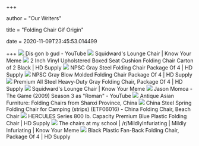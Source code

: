 +++
        
author = "Our Writers"
        
title = "Folding Chair Gif Origin"
        
date = 2020-11-09T23:45:53.014499
        
+++
[ ![](https://i.ytimg.com/vi/sNXhpAx4aWI/hqdefault.jpg)](https://i.ytimg.com/vi/sNXhpAx4aWI/hqdefault.jpg) Dis gon b gud - YouTube
[ ![](https://i.kym-cdn.com/entries/icons/original/000/028/820/cover5.jpg)](https://i.kym-cdn.com/entries/icons/original/000/028/820/cover5.jpg) Squidward's Lounge Chair | Know Your Meme
[ ![](https://images.hdsupplysolutions.com/image/upload/c_scale,d_no_image.gif,dpr_3.0,f_auto,fl_lossy,q_auto,w_400/751765_w_MainProductImage_Lg.jpg)](https://images.hdsupplysolutions.com/image/upload/c_scale,d_no_image.gif,dpr_3.0,f_auto,fl_lossy,q_auto,w_400/751765_w_MainProductImage_Lg.jpg) 2 Inch Vinyl Upholstered Boxed Seat Cushion Folding Chair Carton of 2 Black  | HD Supply
[ ![](https://images.hdsupplysolutions.com/image/upload/c_scale,d_no_image.gif,dpr_3.0,f_auto,fl_lossy,q_auto,w_400/761201_Lg.jpg)](https://images.hdsupplysolutions.com/image/upload/c_scale,d_no_image.gif,dpr_3.0,f_auto,fl_lossy,q_auto,w_400/761201_Lg.jpg) NPSC Gray Steel Folding Chair Package Of 4 | HD Supply
[ ![](https://images.hdsupplysolutions.com/image/upload/c_scale,d_no_image.gif,dpr_3.0,f_auto,fl_lossy,q_auto,w_400/761299_K_Lg.jpg)](https://images.hdsupplysolutions.com/image/upload/c_scale,d_no_image.gif,dpr_3.0,f_auto,fl_lossy,q_auto,w_400/761299_K_Lg.jpg) NPSC Gray Blow Molded Folding Chair Package Of 4 | HD Supply
[ ![](https://images.hdsupplysolutions.com/image/upload/c_scale,d_no_image.gif,dpr_3.0,f_auto,fl_lossy,q_auto,w_400/751650_Lg.jpg)](https://images.hdsupplysolutions.com/image/upload/c_scale,d_no_image.gif,dpr_3.0,f_auto,fl_lossy,q_auto,w_400/751650_Lg.jpg) Premium All Steel Heavy-Duty Gray Folding Chair, Package Of 4 | HD Supply
[ ![](https://i.kym-cdn.com/photos/images/newsfeed/001/467/909/157.jpg)](https://i.kym-cdn.com/photos/images/newsfeed/001/467/909/157.jpg) Squidward's Lounge Chair | Know Your Meme
[ ![](https://i.ytimg.com/vi/TqrLvHfQyro/hqdefault.jpg)](https://i.ytimg.com/vi/TqrLvHfQyro/hqdefault.jpg) Jason Momoa - The Game (2009) Season 3 as "Roman" - YouTube
[ ![](https://sep.yimg.com/ca/I/yhst-40539389554149_2260_609104936)](https://sep.yimg.com/ca/I/yhst-40539389554149_2260_609104936) Antique Asian Furniture: Folding Chairs from Shanxi Province, China
[ ![](https://image.made-in-china.com/2f0j00ejDThbkHAloK/Steel-Spring-Folding-Chair-for-Camping-strips-ETF06016-.jpg)](https://image.made-in-china.com/2f0j00ejDThbkHAloK/Steel-Spring-Folding-Chair-for-Camping-strips-ETF06016-.jpg) China Steel Spring Folding Chair for Camping (strips) (ETF06016) - China Folding  Chair, Beach Chair
[ ![](https://images.hdsupplysolutions.com/image/upload/d_no_image.gif,f_auto,fl_lossy,h_350,q_auto,w_350/128258_Side_WebOnly_Lg.jpg)](https://images.hdsupplysolutions.com/image/upload/d_no_image.gif,f_auto,fl_lossy,h_350,q_auto,w_350/128258_Side_WebOnly_Lg.jpg) HERCULES Series 800 lb. Capacity Premium Blue Plastic Folding Chair | HD  Supply
[ ![](https://i.kym-cdn.com/photos/images/original/001/726/917/70b.jpg)](https://i.kym-cdn.com/photos/images/original/001/726/917/70b.jpg) The chairs at my school | /r/MildlyInfuriating | Mildly Infuriating | Know  Your Meme
[ ![](https://images.hdsupplysolutions.com/image/upload/d_no_image.gif,f_auto,fl_lossy,h_350,q_auto,w_350/761296_K_Lg.jpg)](https://images.hdsupplysolutions.com/image/upload/d_no_image.gif,f_auto,fl_lossy,h_350,q_auto,w_350/761296_K_Lg.jpg) Black Plastic Fan-Back Folding Chair, Package Of 4 | HD Supply
